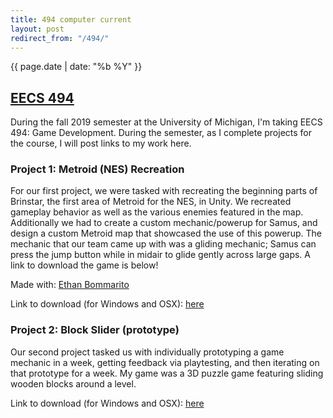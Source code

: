```yaml
---
title: 494 computer current
layout: post
redirect_from: "/494/"
---
```

{{ page.date | date: "%b %Y" }}
## [EECS 494]({{page.url}})

During the fall 2019 semester at the University of Michigan, I'm taking EECS 494: Game Development. During the semester, as I complete projects for the course, I will post links to my work here.

### **Project 1: Metroid (NES) Recreation**

For our first project, we were tasked with recreating the beginning parts of Brinstar, the first area of Metroid for the NES, in Unity. We recreated gameplay behavior as well as the various enemies featured in the map. Additionally we had to create a custom mechanic/powerup for Samus, and design a custom Metroid map that showcased the use of this powerup. The mechanic that our team came up with was a gliding mechanic; Samus can press the jump button while in midair to glide gently across large gaps. A link to download the game is below!

Made with: [Ethan Bommarito](mailto:bommare@umich.edu)

Link to download (for Windows and OSX): [here](/media/metroid.zip)


### **Project 2: Block Slider (prototype)**

Our second project tasked us with individually prototyping a game mechanic in a week, getting feedback via playtesting, and then iterating on that prototype for a week. My game was a 3D puzzle game featuring sliding wooden blocks around a level.

Link to download (for Windows and OSX): [here](/media/blockslider.zip)
